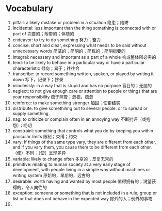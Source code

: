 # Vocabulary

1. pitfall: a likely mistake or problem in a situation 隐患；陷阱
1. incidental: less important than the thing something is connected with or part of 次要的；附带的；伴随的
1. endeavor: to try to do something 努力；奋力
1. concise: short and clear, expressing what needs to be said without unnecessary words 简洁的；简明的；简练的；简明扼要的
1. integral: necessary and important as a part of a whole 构成整体所必需的
1. tend: to be likely to behave in a particular way or have a particular characteristic 倾向；易于；往往会
1. transcribe: to record something written, spoken, or played by writing it down 写下，记录下；抄录
1. mindlessly: in a way that is stupid and has no purpose 盲目的；无脑的
1. neglect: to not give enough care or attention to people or things that are your responsibility 疏于照管；忽视，疏忽
1. reinforce: to make something stronger 加固；使更结实
1. distribute: to give somethihng out to several people. or to spread or supply something
1. nag: to criticize or complain often in an annoying way 不断批评（或抱怨）；唠叨
1. constraint: something that controls what you do by keeping you within paricular limits 限制；束缚；约束
1. vary: If things of the same type vary, they are different from each other, and if you vary them, you cause them to be different from each other.（使）不同；（使）呈现差异
1. variable: likely to change often 多变的；反复无常的
1. primitive: relating to human society at a very early stage of development, with people living in a simple way without machines or writing system 原始的，早期的，远古的
1. desirable: worth having and wanted by most people 值得拥有的；渴望获得的，令人向往的
1. exception: someone or something that is not included in a rule, group or list or that does not behave in the expected way 除外的人；例外的事物
1. 
